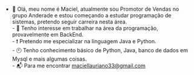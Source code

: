 ### 

- :wave: Olá, meu nome é Maciel, atualmente sou Promotor de Vendas no grupo Anderade e estou começando a estudar programação de sistemas, pretendo seguir carreira nesta área.
<br> - 👀 Tenho interesse em trabalhar na área da programação, provavelmente em BackEnd.
<br> - ❗ Pretendo me especializar na linguagem Java e Python.
<br> - 🕙 Tenho conhecimento básico de Python, Java, banco de dados em Mysql e mais algumas coisas.
<br> - 📬 Para me encontrar maciellauriano33@gmail.com
